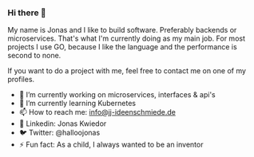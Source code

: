 ### Hi there 👋
My name is Jonas and I like to build software. Preferably backends or microservices. That's what I'm currently doing as my main job. For most projects I use GO, because I like the language and the performance is second to none.

If you want to do a project with me, feel free to contact me on one of my profiles.

- 🔭  I’m currently working on microservices, interfaces & api's
- 🌱  I’m currently learning Kubernetes
- 📫  How to reach me: info@jj-ideenschmiede.de
- 🦟  Linkedin: Jonas Kwiedor
- 🐦  Twitter: @halloojonas
- ⚡   Fun fact: As a child, I always wanted to be an inventor
